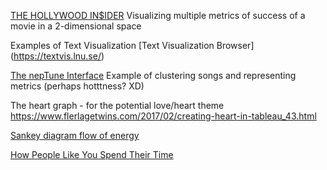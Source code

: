[THE HOLLYWOOD IN$IDER](https://www.informationisbeautiful.net/visualizations/the-hollywood-insider/) Visualizing multiple metrics of success of a movie in a 2-dimensional space

Examples of Text Visualization [Text Visualization Browser] (https://textvis.lnu.se/)

[The nepTune Interface](http://www.cp.jku.at/projects/neptune/) Example of clustering songs and representing metrics (perhaps hotttness? XD)


The heart graph - for the potential love/heart theme https://www.flerlagetwins.com/2017/02/creating-heart-in-tableau_43.html

[Sankey diagram flow of energy](https://observablehq.com/@d3/sankey-diagram)

[How People Like You Spend Their Time](https://flowingdata.com/2016/12/06/how-people-like-you-spend-their-time/)
